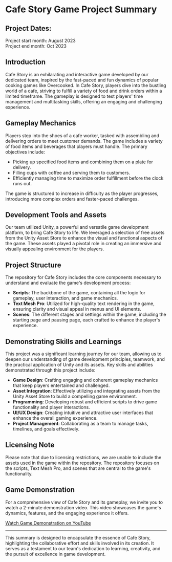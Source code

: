 # Cafe Story Game Project Summary

## Project Dates:
Project start month: August 2023 \
Project end month: Oct 2023

## Introduction

Cafe Story is an exhilarating and interactive game developed by our dedicated team, inspired by the fast-paced and fun dynamics of popular cooking games like Overcooked. In Cafe Story, players dive into the bustling world of a cafe, striving to fulfill a variety of food and drink orders within a limited timeframe. The gameplay is designed to test players' time management and multitasking skills, offering an engaging and challenging experience.

## Gameplay Mechanics

Players step into the shoes of a cafe worker, tasked with assembling and delivering orders to meet customer demands. The game includes a variety of food items and beverages that players must handle. The primary objectives include:

- Picking up specified food items and combining them on a plate for delivery.
- Filling cups with coffee and serving them to customers.
- Efficiently managing time to maximize order fulfillment before the clock runs out.

The game is structured to increase in difficulty as the player progresses, introducing more complex orders and faster-paced challenges.

## Development Tools and Assets

Our team utilized Unity, a powerful and versatile game development platform, to bring Cafe Story to life. We leveraged a selection of free assets from the Unity Asset Store to enhance the visual and functional aspects of the game. These assets played a pivotal role in creating an immersive and visually appealing environment for the players.

## Project Structure

The repository for Cafe Story includes the core components necessary to understand and evaluate the game's development process:

- **Scripts**: The backbone of the game, containing all the logic for gameplay, user interaction, and game mechanics.
- **Text Mesh Pro**: Utilized for high-quality text rendering in the game, ensuring clarity and visual appeal in menus and UI elements.
- **Scenes**: The different stages and settings within the game, including the starting page and pausing page, each crafted to enhance the player's experience.

## Demonstrating Skills and Learnings

This project was a significant learning journey for our team, allowing us to deepen our understanding of game development principles, teamwork, and the practical application of Unity and its assets. Key skills and abilities demonstrated through this project include:

- **Game Design**: Crafting engaging and coherent gameplay mechanics that keep players entertained and challenged.
- **Asset Integration**: Effectively utilizing and integrating assets from the Unity Asset Store to build a compelling game environment.
- **Programming**: Developing robust and efficient scripts to drive game functionality and player interactions.
- **UI/UX Design**: Creating intuitive and attractive user interfaces that enhance the overall gaming experience.
- **Project Management**: Collaborating as a team to manage tasks, timelines, and goals effectively.

## Licensing Note

Please note that due to licensing restrictions, we are unable to include the assets used in the game within the repository. The repository focuses on the scripts, Text Mesh Pro, and scenes that are central to the game's functionality.

## Game Demonstration

For a comprehensive view of Cafe Story and its gameplay, we invite you to watch a 2-minute demonstration video. This video showcases the game's dynamics, features, and the engaging experience it offers.

[Watch Game Demonstration on YouTube](https://youtu.be/iHWtJDMyv5I)

---

This summary is designed to encapsulate the essence of Cafe Story, highlighting the collaborative effort and skills involved in its creation. It serves as a testament to our team's dedication to learning, creativity, and the pursuit of excellence in game development.
